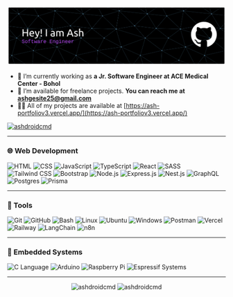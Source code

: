 ![github-header-banner](./github-header-banner.png)

- 💼 I’m currently working as **a Jr. Software Engineer at ACE Medical Center - Bohol**
- 🤝 I’m available for freelance projects. **You can reach me at ashgesite25@gmail.com**
- 👨‍💻 All of my projects are available at [https://ash-portfoliov3.vercel.app/](https://ash-portfoliov3.vercel.app/)

<p align="left">
  <a href="https://github.com/ryo-ma/github-profile-trophy">
    <img src="https://github-profile-trophy.vercel.app/?username=ashdroidcmd&theme=tokyonight" alt="ashdroidcmd" />
  </a>
</p>

---

### 🌐 Web Development
<p align="left">
  <img src="https://res.cloudinary.com/dmkri61cj/image/upload/v1749645466/html_dit32q.png" alt="HTML" width="40" height="40"/>
  <img src="https://res.cloudinary.com/dmkri61cj/image/upload/v1749645490/css_wetafm.png" alt="CSS" width="40" height="40"/>
  <img src="https://res.cloudinary.com/dmkri61cj/image/upload/v1749645467/js_qgtoxu.png" alt="JavaScript" width="40" height="40"/>
  <img src="https://res.cloudinary.com/dmkri61cj/image/upload/v1755781809/typescript_gx6ce7.png" alt="TypeScript" width="40" height="40"/>
  <img src="https://res.cloudinary.com/dmkri61cj/image/upload/v1749645477/react_wxsvsx.png" alt="React" width="40" height="40"/>
  <img src="https://res.cloudinary.com/dmkri61cj/image/upload/v1749645486/sass_bygxe3.png" alt="SASS" width="40" height="40"/>
  <img src="https://res.cloudinary.com/dmkri61cj/image/upload/v1749645481/tailwind_bicv0y.png" alt="Tailwind CSS" width="40" height="40"/>
  <img src="https://res.cloudinary.com/dmkri61cj/image/upload/v1749645470/bootstrap_khsmse.png" alt="Bootstrap" width="40" height="40"/>
  <img src="https://res.cloudinary.com/dmkri61cj/image/upload/v1752997567/node_yoadjr.png" alt="Node.js" width="40" height="40"/>
  <img src="https://res.cloudinary.com/dmkri61cj/image/upload/v1756641733/express_jlapgs.png" alt="Express.js" width="40" height="40"/>
  <img src="https://res.cloudinary.com/dmkri61cj/image/upload/v1752997567/nestjs_yvnui5.png" alt="Nest.js" width="40" height="40"/>
  <img src="https://res.cloudinary.com/dmkri61cj/image/upload/v1756640301/graphql_i6qout.png" alt="GraphQL" width="40" height="40"/>
  <img src="https://res.cloudinary.com/dmkri61cj/image/upload/v1752997567/postgres_uewc0s.png" alt="Postgres" width="40" height="40"/>
  <img src="https://res.cloudinary.com/dmkri61cj/image/upload/v1752997593/prisma_wrzimb.png" alt="Prisma" width="40" height="40"/>
</p>

---

### 🧰 Tools
<p align="left">
  <img src="https://res.cloudinary.com/dmkri61cj/image/upload/v1749645483/git_kh2wnh.png" alt="Git" width="40" height="40"/>
  <img src="https://res.cloudinary.com/dmkri61cj/image/upload/v1749645465/github_keabr3.png" alt="GitHub" width="40" height="40"/>
  <img src="https://res.cloudinary.com/dmkri61cj/image/upload/v1756640301/bash_sox5wb.png" alt="Bash" width="40" height="40"/>
  <img src="https://res.cloudinary.com/dmkri61cj/image/upload/v1752997567/linux_urczss.png" alt="Linux" width="40" height="40"/>
  <img src="https://res.cloudinary.com/dmkri61cj/image/upload/v1752997597/ubuntu_eepi6n.png" alt="Ubuntu" width="40" height="40"/>
  <img src="https://res.cloudinary.com/dmkri61cj/image/upload/v1756641733/windows_ufqohy.png" alt="Windows" width="40" height="40"/>
  <img src="https://res.cloudinary.com/dmkri61cj/image/upload/v1752997568/postman_zkamj7.png" alt="Postman" width="40" height="40"/>
  <img src="https://res.cloudinary.com/dmkri61cj/image/upload/v1752999045/vercel_kxsbyg.png" alt="Vercel" width="40" height="40"/>
  <img src="https://res.cloudinary.com/dmkri61cj/image/upload/v1752999045/railway_janmak.png" alt="Railway" width="40" height="40"/>
  <img src="https://res.cloudinary.com/dmkri61cj/image/upload/v1759927255/langchain_cdlqgh.png" alt="LangChain" width="40" height="40"/>
  <img src="https://res.cloudinary.com/dmkri61cj/image/upload/v1753007784/n8n_dzuzps.png" alt="n8n" width="40" height="40"/>
</p>

---

### 🤖 Embedded Systems
<p align="left">
  <img src="https://res.cloudinary.com/dmkri61cj/image/upload/v1753007784/c_r0sg86.png" alt="C Language" width="40" height="40"/>
  <img src="https://res.cloudinary.com/dmkri61cj/image/upload/v1753007784/arduino_dm9vic.png" alt="Arduino" width="40" height="40"/>
  <img src="https://res.cloudinary.com/dmkri61cj/image/upload/v1755781809/raspberrypi_ibmo8u.png" alt="Raspberry Pi" width="40" height="40"/>
  <img src="https://res.cloudinary.com/dmkri61cj/image/upload/v1753007784/esp32_mtb0i6.png" alt="Espressif Systems" width="40" height="40"/>
</p>

---

<p align="center">
  <img src="https://github-readme-stats.vercel.app/api?username=ashdroidcmd&show_icons=true&locale=en&theme=nightowl" alt="ashdroidcmd" />
  <img src="https://github-readme-streak-stats.herokuapp.com/?user=ashdroidcmd&theme=nightowl" alt="ashdroidcmd" />
</p>
